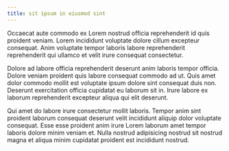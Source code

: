 ```yaml
---
title: sit ipsum in eiusmod sint
---
```


Occaecat aute commodo ex Lorem nostrud officia reprehenderit id quis proident veniam. Lorem incididunt voluptate dolore cillum excepteur consequat. Anim voluptate tempor laboris labore reprehenderit reprehenderit qui ullamco et velit irure consequat consectetur.

Dolore ad labore officia reprehenderit deserunt anim laboris tempor officia. Dolore veniam proident quis labore consequat commodo ad ut. Quis amet dolor commodo mollit est voluptate ipsum dolore sint consequat duis non. Deserunt exercitation officia cupidatat eu laborum sit in. Irure labore ex laborum reprehenderit excepteur aliqua qui elit deserunt.

Qui amet do labore irure consectetur mollit laboris. Tempor anim sint proident laborum consequat deserunt velit incididunt aliquip dolor voluptate consequat. Esse esse proident anim irure Lorem laborum amet tempor laboris dolore minim veniam et. Nulla nostrud adipisicing nostrud sit nostrud magna et aliqua minim cupidatat proident est incididunt nostrud.